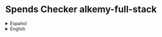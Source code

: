 
# Spends Checker alkemy-full-stack

<details>

  <summary>Español</summary>

  Una aplicación para administración de presupuesto personal, donde puedes guardar con detalle tus ingresos y egresos de dinero y ver un balance de tus operaciones registradas. También puedes tener una mejor organización de ellas clasificándolas por concepto, tipo y categoría.

  ## Motivación para el proyecto

  Este es un proyecto desarrollado para el [desafío Full Stack JS](https://drive.google.com/file/d/1LUY2tZ_OhShoSE2g9cYGGKM1ioFj0MhE/view?usp=sharing) de la aceleración de [Alkemy](https://www.alkemy.org/). Tomé como un reto personal el realizarlo en el menor tiempo posible con una deadline de diez días y aplicar el nuevo conocimiento adquirido en PostgreSQL, Sequelize, Redux Toolkit y Material UI, reforzando la práctica de React.

  ## Estado actual

  El proyecto se encuentra terminado en su mayor parte. En lo relativo a la consigna a cumplir, sólo resta crear un observer que restrinja el renderizado de los registros a diez y únicamente muestre los restantes si el usuario así lo solicita. Además, aunque el diseño que responda a los distintos tamaños de pantalla funciona, se lo ve bastante pobre, debiendo revisar puntos claves para una mejor experiencia del usuario. Por otro lado, personalmente considero de importancia agregar algunas funcionalidades extra. Aunque la aplicación es sencilla, resulta básico el permitir agregar y quitar opciones a los filtros a gusto, la posibilidad de acotar los registros a fechas determinadas y que el usuario pueda disponer de otra suma resultante de los filtros aplicados.

  ## Instalación

  Para instalar esta aplicación para probarla en desarrollo necesitas:

  1. Crear e ir a un nuevo directorio.
  2. Inicializar un nuevo repositorio con el comando "git init".
  3. Obtener este repositorio con el comando "git pull https://github.com/andressiri/alkemy-full-stack".
  4. Instalar las dependencias del directorio raíz con el comando "npm install".
  5. Ir al directorio "frontend" e instalar las dependencias con el comando "npm install" nuevamente.
  6. Crear un archivo .env en el directorio raíz con las siguientes variables:

      * NODE_ENV = development
      * DB_NAME = < el nombre de tu base de datos PostgreSQL >
      * DB_USERNAME = < tu nombre de usuario para esa base de datos de PostgreSQL >
      * DB_PASSWORD = < la contraseña para ese usuario de PostgreSQL >
      * JWT_SECRET = < una cadena que quieras usar como secreto para el token de JWT >
      * MAILER_MAIL = < tu dirección de email de **gmail** >
      * MAIL_PASSWORD" = < tu "contraseña de aplicación" generada desde google" > (no es la constraseña de tu email)

  7. Crea las tablas en tu base de datos PostgreSQL:

      <details>

      <summary>
      * La tabla "people":
      </summary>

          * user_uuid UUID PRIMARY KEY
          * name VARCHAR(50) NOT NULL
          * email VARCHAR(100) NOT NULL UNIQUE
          * password VARCHAR(100) NOT NULL
          * verified BOOLEAN
          * createdAt TIMESTAMP NOT NULL
          * updatedAt TIMESTAMP
      
      </details>

      <details>

      <summary>
      * La tabla "records":
      </summary>

          * record_uuid UUID PRIMARY KEY
          * concept VARCHAR(50) NOT NULL
          * amount REAL NOT NULL
          * operation_date DATE NOT NULL
          * operation_type VARCHAR(7) NOT NULL
          * category VARCHAR(50)
          * user_UUID UUID
          * createdAt TIMESTAMP NOT NULL
          * updatedAt TIMESTAMP NOT NULL
          * agrega una restricción para operation_type: operation_type VARCHAR(7) CONSTRAINT type_valid_values CHECK(operation_type = "Income" OR operation_type = "Outcome")

      </details>

  TODO: explicar en detalle cómo instalar PostgreSQL, para qué es el secreto de JWT y y cómo obtener la contraseña de aplicación para tu cuenta de gmail. Crear el archivo sql para la creación de las tablas y explicar cómo usarlo.

</details>

<details>

  <summary>English</summary>

  An app for personal budget administration, where you can save your money incomes and outcomes with detail and see a balance of your registered operations. You can also get a better organization sorting them by concept, type and category.

  ## Motivation for the project

  This is a project developed for the [Full Stack Challenge JS](https://drive.google.com/file/d/1LUY2tZ_OhShoSE2g9cYGGKM1ioFj0MhE/view?usp=sharing) of [Alkemy's](https://www.alkemy.org/) acceleration. I took it as a personal defiance making it in the lesser time possible with a ten days deadline and apply the recently acquired knowledge of PostgreSQL, Sequelize, Redux Toolkit and Material UI, strengthening the React practice.

  ## Build status

  The project is mostly finished. In relation to the assignment to fulfill, it's just missing the creation of an observer that restricts the records rendering to ten and just shows the rest of them if the user requires to do so. Furthermore, besides the design is responsive, it seems pretty poor, so it's important to check some breakpoints for a better user experience. On the other hand, I personally think that it is important to incorporate some functionalities, like allow adding or deleting options to the filters as pleased, the possibility to delimit the records to certain dates and that the user can have another addition after filters are applied.

  ## Installation
  
  To install this app for development mode testing you need to:

  1. Create and go to a new directory.
  2. Initialize a new repository with "git init" command.
  3. Git pull this repository with "git pull https://github.com/andressiri/alkemy-full-stack" command.
  4. Install root directory dependencies with "npm install" command.
  5. Move to "frontend" directory and install client dependencies with the "npm install" command again.
  6. Create a .env file at the root directory with the following variables:

      * NODE_ENV = development
      * DB_NAME = < your PostgreSQL database name >
      * DB_USERNAME = < your PostgreSQL user name >
      * DB_PASSWORD = < your PostgreSQL password for previous user >
      * JWT_SECRET = < whatever you want to use as JWT secret >
      * MAILER_MAIL = < your **gmail** email address >
      * MAIL_PASSWORD" = < the "application password" generated with google > (not your email password)

  7. Create tables required at your PostgreSQL database:

      <details>

      <summary>
      * "people" table:
      </summary>

          * user_uuid UUID PRIMARY KEY
          * name VARCHAR(50) NOT NULL
          * email VARCHAR(100) NOT NULL UNIQUE
          * password VARCHAR(100) NOT NULL
          * verified BOOLEAN
          * createdAt TIMESTAMP NOT NULL
          * updatedAt TIMESTAMP

      <details>

      <summary>
      * "records" table:
      </summary>

          * record_uuid UUID PRIMARY KEY
          * concept VARCHAR(50) NOT NULL
          * amount REAL NOT NULL
          * operation_date DATE NOT NULL
          * operation_type VARCHAR(7) NOT NULL
          * category VARCHAR(50)
          * user_UUID UUID
          * createdAt TIMESTAMP NOT NULL
          * updatedAt TIMESTAMP NOT NULL
          * and add a constraint for operation_type: operation_type VARCHAR(7) CONSTRAINT type_valid_values CHECK(operation_type = "Income" OR operation_type = "Outcome")

      </details>

  TODO: explain more in detail how to install PostgreSQL, what is JWT secret for and how to get application mail password. Create sql file and explain how to run it

</details>
